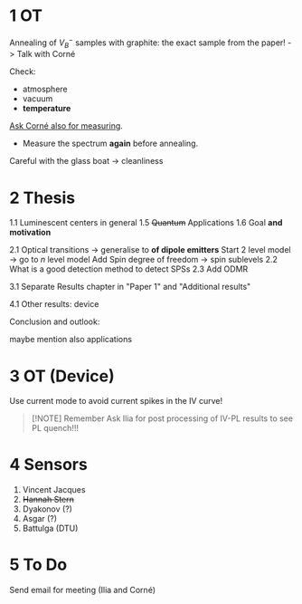 # 1 OT
Annealing of $V_B^-$ samples with graphite: the exact sample from the paper! -> Talk with Corné

Check:
- atmosphere
- vacuum
- **temperature**

<ins>Ask Corné also for measuring</ins>.

- Measure the spectrum **again** before annealing.

Careful with the glass boat -> cleanliness

# 2 Thesis
1.1 Luminescent centers in general
1.5 ~~Quantum~~ Applications
1.6 Goal **and motivation**

2.1 Optical transitions -> generalise to **of dipole emitters**
	Start 2 level model -> go to *n* level model
	Add Spin degree of freedom -> spin sublevels
2.2 What is a good detection method to detect SPSs
2.3 Add ODMR

3.1 Separate Results chapter in "Paper 1" and "Additional results"

4.1 Other results: device

Conclusion and outlook:

maybe mention also applications

# 3 OT (Device)

Use current mode to avoid current spikes in the IV curve!

> [!NOTE] Remember
> Ask Ilia for post processing of IV-PL results to see PL quench!!!

# 4 Sensors

1. Vincent Jacques
2. ~~Hannah Stern~~
3. Dyakonov (?)
4. Asgar (?)
5. Battulga (DTU)

# 5 To Do

Send email for meeting (Ilia and Corné)
